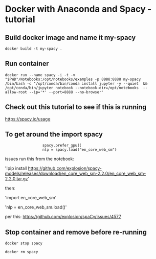 
# Docker with Anaconda and Spacy - tutorial 

## Build docker image and name it my-spacy

`docker build -t my-spacy .`

## Run container


`docker run --name spacy -i -t -v "$PWD"/Notebooks:/opt/notebooks/examples -p 8888:8888 my-spacy /bin/bash -c "/opt/conda/bin/conda install jupyter -y --quiet  && /opt/conda/bin/jupyter notebook --notebook-dir=/opt/notebooks  --allow-root --ip='*' --port=8888 --no-browser"
`

## Check out this tutorial to see if this is running

https://spacy.io/usage

## To get around the import spacy
                     
                     spacy.prefer_gpu()
                     nlp = spacy.load("en_core_web_sm")
                     
issues run this from the notebook:

'!pip install https://github.com/explosion/spacy-models/releases/download/en_core_web_sm-2.2.0/en_core_web_sm-2.2.0.tar.gz'

then:

'import en_core_web_sm'

'nlp = en_core_web_sm.load()'

per this:
https://github.com/explosion/spaCy/issues/4577



## Stop container and remove before re-running

`docker stop spacy`

`docker rm spacy`
